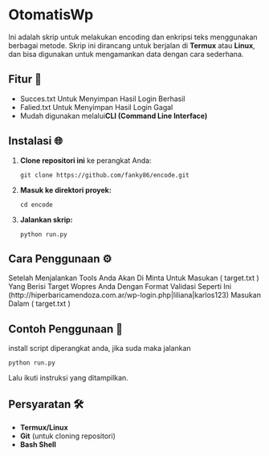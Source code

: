 <h1>OtomatisWp</h1>

<p>Ini adalah skrip untuk melakukan encoding dan enkripsi teks menggunakan berbagai metode. Skrip ini dirancang untuk berjalan di <b>Termux</b> atau <b>Linux</b>, dan bisa digunakan untuk mengamankan data dengan cara sederhana.</p>

<h2> Fitur 🚀</h2>
<ul>
  <li>Succes.txt Untuk Menyimpan Hasil Login Berhasil</li>
  <li>Falied.txt Untuk Menyimpan Hasil Login Gagal</li>
  <li>Mudah digunakan melalui<b>CLI (Command Line Interface)</b></li>
</ul>

<h2> Instalasi 🌐</h2>
<ol>
  <li><b>Clone repositori ini</b> ke perangkat Anda:</li>
  <pre><code>git clone https://github.com/fanky86/encode.git</code></pre>
  <li><b>Masuk ke direktori proyek:</b></li>
  <pre><code>cd encode</code></pre>
  <li><b>Jalankan skrip:</b></li>
  <pre><code>python run.py</code></pre>
</ol>

<h2>Cara Penggunaan ⚙️</h2>
<p>Setelah Menjalankan Tools Anda Akan Di Minta Untuk Masukan ( target.txt ) Yang Berisi Target Wopres Anda Dengan Format Validasi Seperti Ini (http://hiperbaricamendoza.com.ar/wp-login.php|liliana|karlos123) Masukan Dalam ( target.txt ) </p>

<h2> Contoh Penggunaan 📝</h2>
<p>install script diperangkat anda, jika suda maka jalankan</p>
<pre><code>python run.py</code></pre>
<p>Lalu ikuti instruksi yang ditampilkan.</p>

<h2>Persyaratan 🛠</h2>
<ul>
  <li><b>Termux/Linux</b></li>
  <li><b>Git</b> (untuk cloning repositori)</li>
  <li><b>Bash Shell</b></li>
</ul>
